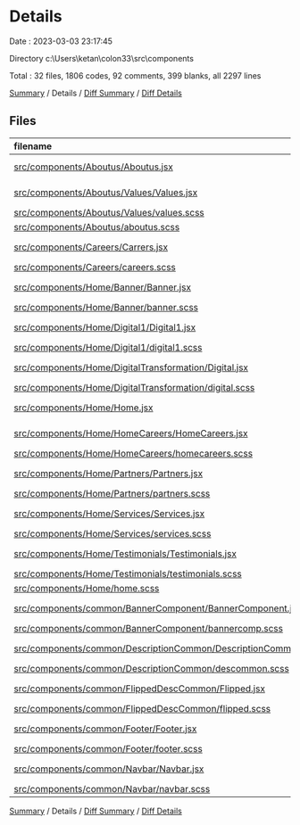 # Details

Date : 2023-03-03 23:17:45

Directory c:\\Users\\ketan\\colon33\\src\\components

Total : 32 files,  1806 codes, 92 comments, 399 blanks, all 2297 lines

[Summary](results.md) / Details / [Diff Summary](diff.md) / [Diff Details](diff-details.md)

## Files
| filename | language | code | comment | blank | total |
| :--- | :--- | ---: | ---: | ---: | ---: |
| [src/components/Aboutus/Aboutus.jsx](/src/components/Aboutus/Aboutus.jsx) | JavaScript JSX | 37 | 0 | 5 | 42 |
| [src/components/Aboutus/Values/Values.jsx](/src/components/Aboutus/Values/Values.jsx) | JavaScript JSX | 74 | 0 | 8 | 82 |
| [src/components/Aboutus/Values/values.scss](/src/components/Aboutus/Values/values.scss) | SCSS | 90 | 0 | 19 | 109 |
| [src/components/Aboutus/aboutus.scss](/src/components/Aboutus/aboutus.scss) | SCSS | 5 | 0 | 1 | 6 |
| [src/components/Careers/Carrers.jsx](/src/components/Careers/Carrers.jsx) | JavaScript JSX | 26 | 0 | 7 | 33 |
| [src/components/Careers/careers.scss](/src/components/Careers/careers.scss) | SCSS | 5 | 0 | 3 | 8 |
| [src/components/Home/Banner/Banner.jsx](/src/components/Home/Banner/Banner.jsx) | JavaScript JSX | 39 | 0 | 7 | 46 |
| [src/components/Home/Banner/banner.scss](/src/components/Home/Banner/banner.scss) | SCSS | 42 | 1 | 5 | 48 |
| [src/components/Home/Digital1/Digital1.jsx](/src/components/Home/Digital1/Digital1.jsx) | JavaScript JSX | 29 | 0 | 4 | 33 |
| [src/components/Home/Digital1/digital1.scss](/src/components/Home/Digital1/digital1.scss) | SCSS | 55 | 4 | 15 | 74 |
| [src/components/Home/DigitalTransformation/Digital.jsx](/src/components/Home/DigitalTransformation/Digital.jsx) | JavaScript JSX | 51 | 14 | 14 | 79 |
| [src/components/Home/DigitalTransformation/digital.scss](/src/components/Home/DigitalTransformation/digital.scss) | SCSS | 104 | 7 | 31 | 142 |
| [src/components/Home/Home.jsx](/src/components/Home/Home.jsx) | JavaScript JSX | 24 | 1 | 2 | 27 |
| [src/components/Home/HomeCareers/HomeCareers.jsx](/src/components/Home/HomeCareers/HomeCareers.jsx) | JavaScript JSX | 35 | 0 | 7 | 42 |
| [src/components/Home/HomeCareers/homecareers.scss](/src/components/Home/HomeCareers/homecareers.scss) | SCSS | 73 | 2 | 15 | 90 |
| [src/components/Home/Partners/Partners.jsx](/src/components/Home/Partners/Partners.jsx) | JavaScript JSX | 71 | 0 | 13 | 84 |
| [src/components/Home/Partners/partners.scss](/src/components/Home/Partners/partners.scss) | SCSS | 90 | 6 | 18 | 114 |
| [src/components/Home/Services/Services.jsx](/src/components/Home/Services/Services.jsx) | JavaScript JSX | 84 | 1 | 29 | 114 |
| [src/components/Home/Services/services.scss](/src/components/Home/Services/services.scss) | SCSS | 188 | 44 | 51 | 283 |
| [src/components/Home/Testimonials/Testimonials.jsx](/src/components/Home/Testimonials/Testimonials.jsx) | JavaScript JSX | 93 | 0 | 16 | 109 |
| [src/components/Home/Testimonials/testimonials.scss](/src/components/Home/Testimonials/testimonials.scss) | SCSS | 85 | 4 | 16 | 105 |
| [src/components/Home/home.scss](/src/components/Home/home.scss) | SCSS | 5 | 0 | 2 | 7 |
| [src/components/common/BannerComponent/BannerComponent.jsx](/src/components/common/BannerComponent/BannerComponent.jsx) | JavaScript JSX | 13 | 0 | 3 | 16 |
| [src/components/common/BannerComponent/bannercomp.scss](/src/components/common/BannerComponent/bannercomp.scss) | SCSS | 32 | 0 | 13 | 45 |
| [src/components/common/DescriptionCommon/DescriptionCommon.jsx](/src/components/common/DescriptionCommon/DescriptionCommon.jsx) | JavaScript JSX | 30 | 1 | 7 | 38 |
| [src/components/common/DescriptionCommon/descommon.scss](/src/components/common/DescriptionCommon/descommon.scss) | SCSS | 75 | 4 | 13 | 92 |
| [src/components/common/FlippedDescCommon/Flipped.jsx](/src/components/common/FlippedDescCommon/Flipped.jsx) | JavaScript JSX | 28 | 0 | 5 | 33 |
| [src/components/common/FlippedDescCommon/flipped.scss](/src/components/common/FlippedDescCommon/flipped.scss) | SCSS | 78 | 2 | 18 | 98 |
| [src/components/common/Footer/Footer.jsx](/src/components/common/Footer/Footer.jsx) | JavaScript JSX | 51 | 0 | 13 | 64 |
| [src/components/common/Footer/footer.scss](/src/components/common/Footer/footer.scss) | SCSS | 103 | 0 | 20 | 123 |
| [src/components/common/Navbar/Navbar.jsx](/src/components/common/Navbar/Navbar.jsx) | JavaScript JSX | 49 | 0 | 4 | 53 |
| [src/components/common/Navbar/navbar.scss](/src/components/common/Navbar/navbar.scss) | SCSS | 42 | 1 | 15 | 58 |

[Summary](results.md) / Details / [Diff Summary](diff.md) / [Diff Details](diff-details.md)
